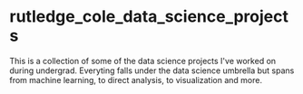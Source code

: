 # rutledge_cole_data_science_projects
This is a collection of some of the data science projects I've worked on during undergrad. Everyting falls under the data science umbrella but spans from machine learning, to direct analysis, to visualization and more.
